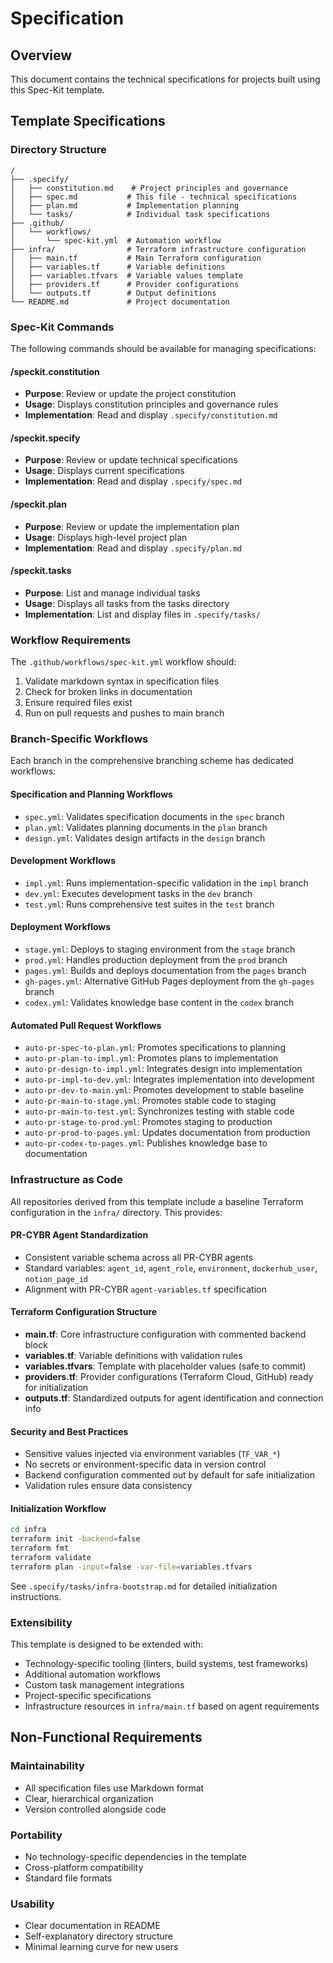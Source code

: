 # Specification

## Overview
This document contains the technical specifications for projects built using this Spec-Kit template.

## Template Specifications

### Directory Structure
```
/
├── .specify/
│   ├── constitution.md    # Project principles and governance
│   ├── spec.md           # This file - technical specifications
│   ├── plan.md           # Implementation planning
│   └── tasks/            # Individual task specifications
├── .github/
│   └── workflows/
│       └── spec-kit.yml  # Automation workflow
├── infra/                # Terraform infrastructure configuration
│   ├── main.tf           # Main Terraform configuration
│   ├── variables.tf      # Variable definitions
│   ├── variables.tfvars  # Variable values template
│   ├── providers.tf      # Provider configurations
│   └── outputs.tf        # Output definitions
└── README.md             # Project documentation
```

### Spec-Kit Commands

The following commands should be available for managing specifications:

#### /speckit.constitution
- **Purpose**: Review or update the project constitution
- **Usage**: Displays constitution principles and governance rules
- **Implementation**: Read and display `.specify/constitution.md`

#### /speckit.specify
- **Purpose**: Review or update technical specifications
- **Usage**: Displays current specifications
- **Implementation**: Read and display `.specify/spec.md`

#### /speckit.plan
- **Purpose**: Review or update the implementation plan
- **Usage**: Displays high-level project plan
- **Implementation**: Read and display `.specify/plan.md`

#### /speckit.tasks
- **Purpose**: List and manage individual tasks
- **Usage**: Displays all tasks from the tasks directory
- **Implementation**: List and display files in `.specify/tasks/`

### Workflow Requirements

The `.github/workflows/spec-kit.yml` workflow should:
1. Validate markdown syntax in specification files
2. Check for broken links in documentation
3. Ensure required files exist
4. Run on pull requests and pushes to main branch

### Branch-Specific Workflows

Each branch in the comprehensive branching scheme has dedicated workflows:

#### Specification and Planning Workflows
- `spec.yml`: Validates specification documents in the `spec` branch
- `plan.yml`: Validates planning documents in the `plan` branch
- `design.yml`: Validates design artifacts in the `design` branch

#### Development Workflows
- `impl.yml`: Runs implementation-specific validation in the `impl` branch
- `dev.yml`: Executes development tasks in the `dev` branch
- `test.yml`: Runs comprehensive test suites in the `test` branch

#### Deployment Workflows
- `stage.yml`: Deploys to staging environment from the `stage` branch
- `prod.yml`: Handles production deployment from the `prod` branch
- `pages.yml`: Builds and deploys documentation from the `pages` branch
- `gh-pages.yml`: Alternative GitHub Pages deployment from the `gh-pages` branch
- `codex.yml`: Validates knowledge base content in the `codex` branch

#### Automated Pull Request Workflows
- `auto-pr-spec-to-plan.yml`: Promotes specifications to planning
- `auto-pr-plan-to-impl.yml`: Promotes plans to implementation
- `auto-pr-design-to-impl.yml`: Integrates design into implementation
- `auto-pr-impl-to-dev.yml`: Integrates implementation into development
- `auto-pr-dev-to-main.yml`: Promotes development to stable baseline
- `auto-pr-main-to-stage.yml`: Promotes stable code to staging
- `auto-pr-main-to-test.yml`: Synchronizes testing with stable code
- `auto-pr-stage-to-prod.yml`: Promotes staging to production
- `auto-pr-prod-to-pages.yml`: Updates documentation from production
- `auto-pr-codex-to-pages.yml`: Publishes knowledge base to documentation

### Infrastructure as Code

All repositories derived from this template include a baseline Terraform configuration in the `infra/` directory. This provides:

#### PR-CYBR Agent Standardization
- Consistent variable schema across all PR-CYBR agents
- Standard variables: `agent_id`, `agent_role`, `environment`, `dockerhub_user`, `notion_page_id`
- Alignment with PR-CYBR `agent-variables.tf` specification

#### Terraform Configuration Structure
- **main.tf**: Core infrastructure configuration with commented backend block
- **variables.tf**: Variable definitions with validation rules
- **variables.tfvars**: Template with placeholder values (safe to commit)
- **providers.tf**: Provider configurations (Terraform Cloud, GitHub) ready for initialization
- **outputs.tf**: Standardized outputs for agent identification and connection info

#### Security and Best Practices
- Sensitive values injected via environment variables (`TF_VAR_*`)
- No secrets or environment-specific data in version control
- Backend configuration commented out by default for safe initialization
- Validation rules ensure data consistency

#### Initialization Workflow
```bash
cd infra
terraform init -backend=false
terraform fmt
terraform validate
terraform plan -input=false -var-file=variables.tfvars
```

See `.specify/tasks/infra-bootstrap.md` for detailed initialization instructions.

### Extensibility

This template is designed to be extended with:
- Technology-specific tooling (linters, build systems, test frameworks)
- Additional automation workflows
- Custom task management integrations
- Project-specific specifications
- Infrastructure resources in `infra/main.tf` based on agent requirements

## Non-Functional Requirements

### Maintainability
- All specification files use Markdown format
- Clear, hierarchical organization
- Version controlled alongside code

### Portability
- No technology-specific dependencies in the template
- Cross-platform compatibility
- Standard file formats

### Usability
- Clear documentation in README
- Self-explanatory directory structure
- Minimal learning curve for new users
